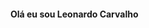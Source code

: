 #### Olá eu sou Leonardo Carvalho

<!--

- 🔭 Trabalho na área de geosciência e front end.
- 🌱 estou me aprofundando nas linguagem de python e javascript 


-->
